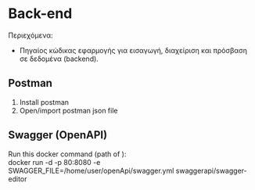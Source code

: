 # Back-end

Περιεχόμενα:

- Πηγαίος κώδικας εφαρμογής για εισαγωγή, διαχείριση και
  πρόσβαση σε δεδομένα (backend).

## Postman
1) Install postman
2) Open/import postman json file

## Swagger (OpenAPI)
Run this docker command (path of ):  
docker run -d -p 80:8080 -e SWAGGER_FILE=/home/user/openApi/swagger.yml swaggerapi/swagger-editor
